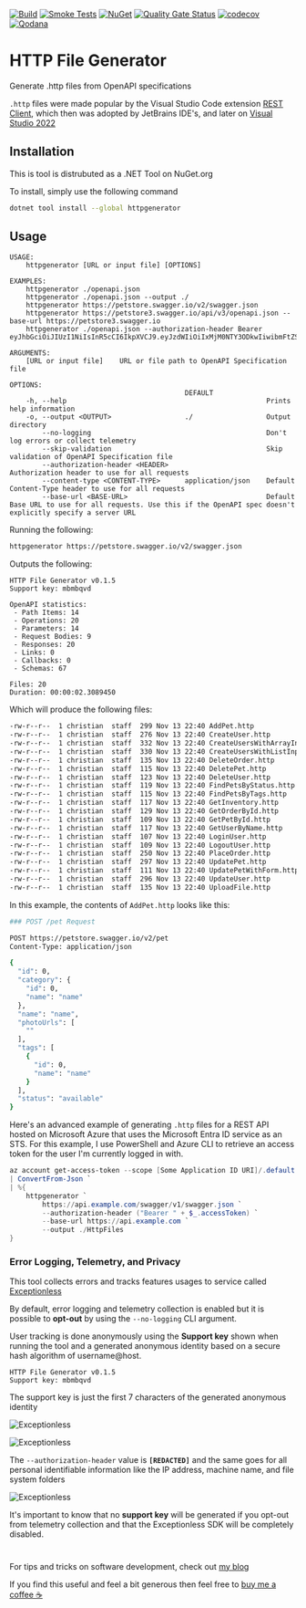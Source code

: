 [![Build](https://github.com/christianhelle/httpgenerator/actions/workflows/build.yml/badge.svg)](https://github.com/christianhelle/httpgenerator/actions/workflows/build.yml)
[![Smoke Tests](https://github.com/christianhelle/httpgenerator/actions/workflows/smoke-tests.yml/badge.svg)](https://github.com/christianhelle/httpgenerator/actions/workflows/smoke-tests.yml)
[![NuGet](https://img.shields.io/nuget/v/httpgenerator?color=blue)](https://www.nuget.org/packages/httpgenerator)
[![Quality Gate Status](https://sonarcloud.io/api/project_badges/measure?project=christianhelle_httpgenerator&metric=alert_status)](https://sonarcloud.io/summary/new_code?id=christianhelle_httpgenerator)
[![codecov](https://codecov.io/gh/christianhelle/httpgenerator/graph/badge.svg?token=242YT1N6T2)](https://codecov.io/gh/christianhelle/httpgenerator)
[![Qodana](https://github.com/christianhelle/httpgenerator/actions/workflows/qodana.yml/badge.svg)](https://github.com/christianhelle/httpgenerator/actions/workflows/qodana.yml)

# HTTP File Generator

Generate .http files from OpenAPI specifications

`.http` files were made popular by the Visual Studio Code extension [REST Client](https://marketplace.visualstudio.com/items?itemName=humao.rest-client), which then was adopted by JetBrains IDE's, and later on [Visual Studio 2022](https://marketplace.visualstudio.com/items?itemName=MadsKristensen.RestClient)

## Installation

This is tool is distrubuted as a .NET Tool on NuGet.org

To install, simply use the following command

```bash
dotnet tool install --global httpgenerator
```

## Usage

```
USAGE:
    httpgenerator [URL or input file] [OPTIONS]

EXAMPLES:
    httpgenerator ./openapi.json
    httpgenerator ./openapi.json --output ./
    httpgenerator https://petstore.swagger.io/v2/swagger.json
    httpgenerator https://petstore3.swagger.io/api/v3/openapi.json --base-url https://petstore3.swagger.io
    httpgenerator ./openapi.json --authorization-header Bearer eyJhbGciOiJIUzI1NiIsInR5cCI6IkpXVCJ9.eyJzdWIiOiIxMjM0NTY3ODkwIiwibmFtZSI6IkpvaG4gRG9lIiwiaWF0IjoxNTE2MjM5MDIyfQ.SflKxwRJSMeKKF2QT4fwpMeJf36POk6yJV_adQssw5c

ARGUMENTS:
    [URL or input file]    URL or file path to OpenAPI Specification file

OPTIONS:
                                           DEFAULT                                                                                                                           
    -h, --help                                                 Prints help information                                                                                       
    -o, --output <OUTPUT>                  ./                  Output directory                                                                                              
        --no-logging                                           Don't log errors or collect telemetry                                                                         
        --skip-validation                                      Skip validation of OpenAPI Specification file                                                                 
        --authorization-header <HEADER>                        Authorization header to use for all requests                                                                  
        --content-type <CONTENT-TYPE>      application/json    Default Content-Type header to use for all requests                                                           
        --base-url <BASE-URL>                                  Default Base URL to use for all requests. Use this if the OpenAPI spec doesn't explicitly specify a server URL
```

Running the following:

```sh
httpgenerator https://petstore.swagger.io/v2/swagger.json
```

Outputs the following:

```
HTTP File Generator v0.1.5
Support key: mbmbqvd

OpenAPI statistics:
 - Path Items: 14
 - Operations: 20
 - Parameters: 14
 - Request Bodies: 9
 - Responses: 20
 - Links: 0
 - Callbacks: 0
 - Schemas: 67

Files: 20
Duration: 00:00:02.3089450
```

Which will produce the following files:

```sh
-rw-r--r--  1 christian  staff  299 Nov 13 22:40 AddPet.http
-rw-r--r--  1 christian  staff  276 Nov 13 22:40 CreateUser.http
-rw-r--r--  1 christian  staff  332 Nov 13 22:40 CreateUsersWithArrayInput.http
-rw-r--r--  1 christian  staff  330 Nov 13 22:40 CreateUsersWithListInput.http
-rw-r--r--  1 christian  staff  135 Nov 13 22:40 DeleteOrder.http
-rw-r--r--  1 christian  staff  115 Nov 13 22:40 DeletePet.http
-rw-r--r--  1 christian  staff  123 Nov 13 22:40 DeleteUser.http
-rw-r--r--  1 christian  staff  119 Nov 13 22:40 FindPetsByStatus.http
-rw-r--r--  1 christian  staff  115 Nov 13 22:40 FindPetsByTags.http
-rw-r--r--  1 christian  staff  117 Nov 13 22:40 GetInventory.http
-rw-r--r--  1 christian  staff  129 Nov 13 22:40 GetOrderById.http
-rw-r--r--  1 christian  staff  109 Nov 13 22:40 GetPetById.http
-rw-r--r--  1 christian  staff  117 Nov 13 22:40 GetUserByName.http
-rw-r--r--  1 christian  staff  107 Nov 13 22:40 LoginUser.http
-rw-r--r--  1 christian  staff  109 Nov 13 22:40 LogoutUser.http
-rw-r--r--  1 christian  staff  250 Nov 13 22:40 PlaceOrder.http
-rw-r--r--  1 christian  staff  297 Nov 13 22:40 UpdatePet.http
-rw-r--r--  1 christian  staff  111 Nov 13 22:40 UpdatePetWithForm.http
-rw-r--r--  1 christian  staff  296 Nov 13 22:40 UpdateUser.http
-rw-r--r--  1 christian  staff  135 Nov 13 22:40 UploadFile.http

```

In this example, the contents of `AddPet.http` looks like this:

```sh
### POST /pet Request

POST https://petstore.swagger.io/v2/pet
Content-Type: application/json

{
  "id": 0,
  "category": {
    "id": 0,
    "name": "name"
  },
  "name": "name",
  "photoUrls": [
    ""
  ],
  "tags": [
    {
      "id": 0,
      "name": "name"
    }
  ],
  "status": "available"
}
```

Here's an advanced example of generating `.http` files for a REST API hosted on Microsoft Azure that uses the Microsoft Entra ID service as an STS. For this example, I use PowerShell and Azure CLI to retrieve an access token for the user I'm currently logged in with.

```powershell
az account get-access-token --scope [Some Application ID URI]/.default `
| ConvertFrom-Json `
| %{
    httpgenerator `
        https://api.example.com/swagger/v1/swagger.json `
        --authorization-header ("Bearer " + $_.accessToken) `
        --base-url https://api.example.com `
        --output ./HttpFiles 
}
```

### Error Logging, Telemetry, and Privacy

This tool collects errors and tracks features usages to service called [Exceptionless](https://exceptionless.com/)

By default, error logging and telemetry collection is enabled but it is possible to **opt-out** by using the `--no-logging` CLI argument. 

User tracking is done anonymously using the **Support key** shown when running the tool and a generated anonymous identity based on a secure hash algorithm of username@host. 

```
HTTP File Generator v0.1.5
Support key: mbmbqvd
```

The support key is just the first 7 characters of the generated anonymous identity

![Exceptionless](https://github.com/christianhelle/httpgenerator/raw/main/images/exceptionless-overview.png)

![Exceptionless](https://github.com/christianhelle/httpgenerator/raw/main/images/exceptionless-exception.png)

The `--authorization-header` value is **`[REDACTED]`** and the same goes for all personal identifiable information like the IP address, machine name, and file system folders

![Exceptionless](https://github.com/christianhelle/httpgenerator/raw/main/images/exceptionless-environment.png)

It's important to know that no **support key** will be generated if you opt-out from telemetry collection and that the Exceptionless SDK will be completely disabled.

#

For tips and tricks on software development, check out [my blog](https://christianhelle.com)

If you find this useful and feel a bit generous then feel free to [buy me a coffee ☕](https://www.buymeacoffee.com/christianhelle)
